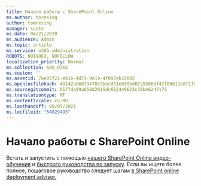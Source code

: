 ```yaml
---
title: Начало работы с SharePoint Online
ms.author: toresing
author: tomresing
manager: scotv
ms.date: 04/21/2020
ms.audience: Admin
ms.topic: article
ms.service: o365-administration
ROBOTS: NOINDEX, NOFOLLOW
localization_priority: Normal
ms.collection: Adm_O365
ms.custom: ''
ms.assetid: 7ae05f21-eb16-4d71-9e19-4f097eb100d2
ms.openlocfilehash: 48142ab68f3478c9becd51e658bd07255803f47f00611e0f1f8ab1757fdc984d
ms.sourcegitcommit: b5f7da89a650d2915dc652449623c78be6247175
ms.translationtype: MT
ms.contentlocale: ru-RU
ms.lasthandoff: 08/05/2021
ms.locfileid: "54029493"
---
```

# <a name="get-started-with-sharepoint-online"></a>Начало работы с SharePoint Online

Встать и запустить с помощью [нашего SharePoint Online видео-обучения](https://go.microsoft.com/fwlink/?linkid=866438) и [быстрого руководства по запуску](https://go.microsoft.com/fwlink/?linkid=866437). Если вы ищете более полное, пошаговое руководство следует шагам [в SharePoint online deployment advisor.](https://portal.office.com/onboarding/sharepointonline#/)
  

